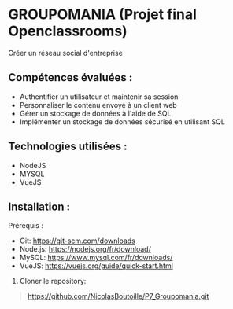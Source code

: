 # GROUPOMANIA (Projet final Openclassrooms)
Créer un réseau social d'entreprise

## Compétences évaluées :

* Authentifier un utilisateur et maintenir sa session
* Personnaliser le contenu envoyé à un client web
* Gérer un stockage de données à l'aide de SQL
* Implémenter un stockage de données sécurisé en utilisant SQL

## Technologies utilisées :

* NodeJS
* MYSQL
* VueJS

## Installation :

Prérequis :
* Git: https://git-scm.com/downloads
* Node.js: https://nodejs.org/fr/download/
* MySQL: https://www.mysql.com/fr/downloads/
* VueJS: https://vuejs.org/guide/quick-start.html

1. Cloner le repository:
> https://github.com/NicolasBoutoille/P7_Groupomania.git



